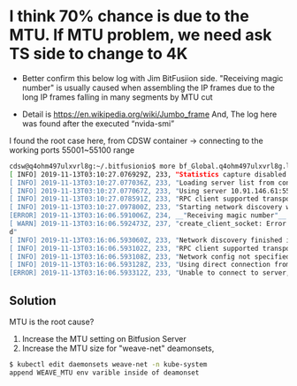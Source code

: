 # I think 70% chance is due to the MTU. If MTU problem, we need ask TS side to change to 4K
 
- Better confirm this below log with Jim BitFusiion side.
  "Receiving magic number" is usually caused when assembling the IP frames due to the long IP frames falling in many segments by MTU cut
 
- Detail is https://en.wikipedia.org/wiki/Jumbo_frame
  And, The log here was found after the executed “nvida-smi”


I found the root case here, from CDSW container -> connecting to the working ports 55001~55100 range

```bash
cdsw@q4ohm497ulxvrl8g:~/.bitfusionio$ more bf_Global.q4ohm497ulxvrl8g.log
[ INFO] 2019-11-13T03:10:27.076929Z, 233, "Statistics capture disabled."
[ INFO] 2019-11-13T03:10:27.077036Z, 233, "Loading server list from config file '/tmp/flexdirect487561532'"
[ INFO] 2019-11-13T03:10:27.077067Z, 233, "Using server 10.91.146.61:55003"
[ INFO] 2019-11-13T03:10:27.078591Z, 233, "RPC client supported transports: tcp"
[ INFO] 2019-11-13T03:10:27.097800Z, 233, "Starting network discovery with 19 servers"
[ERROR] 2019-11-13T03:16:06.591006Z, 234, __"Receiving magic number"__
[ WARN] 2019-11-13T03:16:06.592473Z, 237, "create_client_socket: Error connecting to server 10.91.146.61:55011, error 111: Connection refuse
d"
[ INFO] 2019-11-13T03:16:06.593060Z, 233, "Network discovery finished in 339.495 seconds"
[ INFO] 2019-11-13T03:16:06.593102Z, 233, "RPC client supported transports: tcp"
[ INFO] 2019-11-13T03:16:06.593108Z, 233, "Network config not specified, using enabled transports 1"
[ INFO] 2019-11-13T03:16:06.593128Z, 233, "Using direct connection from client to server"
[ERROR] 2019-11-13T03:16:06.593312Z, 233, "Unable to connect to server, the initial handshake failed"
```

## Solution

MTU is the root cause?

1. Increase the MTU setting on Bitfusion Server
2. Increase the MTU size for "weave-net" deamonsets, 

```bash
$ kubectl edit daemonsets weave-net -n kube-system
append WEAVE_MTU env varible inside of deamonset
```